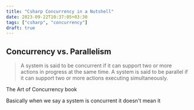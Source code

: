 ```yaml
---
title: "Csharp Concurrency in a Nutshell"
date: 2023-09-22T10:37:05+03:30
tags: ["csharp", "concurrency"]
draft: true
---
```


## Concurrency vs. Parallelism

> A system is said to be concurrent if it can support two or more actions in progress at the same time. A system is said to be parallel if it can support two or more actions executing simultaneously.

The Art of Concurrency book

Basically when we say a system is concurrent it doesn't mean it
